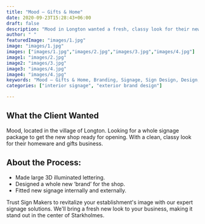 ```yaml
---
title: "Mood – Gifts & Home"
date: 2020-09-23T15:28:43+06:00
draft: false
description: "Mood in Longton wanted a fresh, classy look for their new homeware and gifts shop. We created bold 3D illuminated lettering and a complete brand overhaul, fitting stylish signage both inside and out to give them the perfect opening look."
author: " "
featuredImage: "images/1.jpg"
image: "images/1.jpg"
images: ["images/1.jpg","images/2.jpg","images/3.jpg","images/4.jpg"]
image1: "images/2.jpg"
image2: "images/3.jpg"
image3: "images/4.jpg"
image4: "images/4.jpg"
keywords: "Mood – Gifts & Home, Branding, Signage, Sign Design, Design, interior signage, exterior design"
categories: ["interior signage", "exterior brand design"]

---
```

## What the Client Wanted
Mood, located in the village of Longton. Looking for a whole signage package to get the new shop ready for opening. With a clean, classy look for their homeware and gifts business.

## About the Process:
- Made large 3D illuminated lettering.
- Designed a whole new ‘brand’ for the shop.
- Fitted new signage internally and externally.


Trust Sign Makers to revitalize your establishment's image with our expert signage solutions. We'll bring a fresh new look to your business, making it stand out in the center of Starkholmes.

